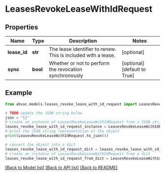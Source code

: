 # LeasesRevokeLeaseWithIdRequest


## Properties

Name | Type | Description | Notes
------------ | ------------- | ------------- | -------------
**lease_id** | **str** | The lease identifier to renew. This is included with a lease. | [optional] 
**sync** | **bool** | Whether or not to perform the revocation synchronously | [optional] [default to True]

## Example

```python
from ahvac.models.leases_revoke_lease_with_id_request import LeasesRevokeLeaseWithIdRequest

# TODO update the JSON string below
json = "{}"
# create an instance of LeasesRevokeLeaseWithIdRequest from a JSON string
leases_revoke_lease_with_id_request_instance = LeasesRevokeLeaseWithIdRequest.from_json(json)
# print the JSON string representation of the object
print(LeasesRevokeLeaseWithIdRequest.to_json())

# convert the object into a dict
leases_revoke_lease_with_id_request_dict = leases_revoke_lease_with_id_request_instance.to_dict()
# create an instance of LeasesRevokeLeaseWithIdRequest from a dict
leases_revoke_lease_with_id_request_from_dict = LeasesRevokeLeaseWithIdRequest.from_dict(leases_revoke_lease_with_id_request_dict)
```
[[Back to Model list]](../README.md#documentation-for-models) [[Back to API list]](../README.md#documentation-for-api-endpoints) [[Back to README]](../README.md)


